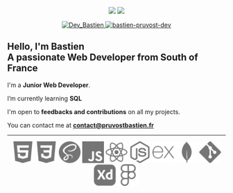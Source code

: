 <p align="center">
  <img src="https://github-readme-stats.vercel.app/api/top-langs?username=Dev-BastienPruvost&show_icons=true&locale=en&layout=compact&title_color=fff&text_color=fff&icon_color=fff&bg_color=2C333B&hide_border=true&langs_count=6&card_width=362" height="155">
  <img src="https://github-readme-stats.vercel.app/api?username=Dev-Bastienpruvost&show_icons=true&locale=en&title_color=fff&text_color=fff&icon_color=fff&bg_color=2C333B&hide_border=true&include_all_commits=true&count_private=true&custom_title=GitHub+Stats" height="155">
</p>  
  
<p align="center">
  <a href="https://twitter.com/DevBastien">
    <img src="https://img.shields.io/badge/Twitter-1DA1F2?style=for-the-badge&logo=twitter&logoColor=white" alt="Dev_Bastien" />
  </a>
  <a href="https://www.linkedin.com/in/bastien-pruvost-dev/">
    <img src="https://img.shields.io/badge/LinkedIn-0077B5?style=for-the-badge&logo=linkedin&logoColor=white" alt="bastien-pruvost-dev" />
  </a>
</p>

<h2>
  Hello, I'm Bastien </br>  
  A passionate Web Developer from South of France
</h2>
  
I'm a **Junior Web Developer**.

<!-- 🔭 I’m currently working on [Project Name](Project Link) -->

I’m currently learning **SQL**

<!-- 👯 I’m looking to collaborate on [Project Name](Project Link) -->

I'm open to **feedbacks and contributions** on all my projects.

<!-- 👨‍💻 All of my projects are available at [http://www.portfolio.pruvostbastien.fr/]( http://www.portfolio.pruvostbastien.fr/) (SOON) -->

<!-- 📝 I regularly write articles on [Blog Link](Blog Link) -->

<!-- 💬 Ask me about **Javascript** -->

You can contact me at **contact@pruvostbastien.fr**

<!-- <h4 align="center">Technologies, languages and tools that I use 💻</h4> -->

---

<p align="center" >
  <img src="./assets/icons/html5.svg" width="50" height="50" /> 
  <img src="./assets/icons/css3.svg" width="50" height="50" /> 
  <img src="./assets/icons/sass.svg" width="50" height="50" /> 
  <img src="./assets/icons/javascript.svg" width="50" height="50" /> 
  <img src="./assets/icons/react.svg" width="50" height="50" /> 
  <img src="./assets/icons/nodejs.svg" width="50" height="50" /> 
  <img src="./assets/icons/express.svg" width="50" height="50" /> 
  <img src="./assets/icons/mongodb.svg" width="50" height="50" /> 
  <img src="./assets/icons/git.svg" width="50" height="50" /> 
  <img src="./assets/icons/adobexd.svg" width="50" height="50" /> 
  <img src="./assets/icons/figma.svg" width="50" height="50" /> 
</p>
